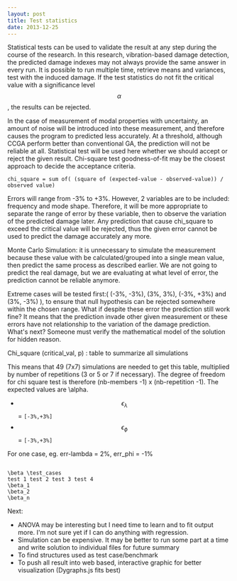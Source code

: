 ```yaml
---
layout: post
title: Test statistics
date: 2013-12-25
---
```


Statistical tests can be used to validate the result at any step during the course of the research. In this research, vibration-based damage detection, the predicted damage indexes may not always provide the same answer in every run. It is possible to run multiple time,  retrieve means and variances, test with the induced damage. If the test statistics do not fit the critical value with a significance level $$ \alpha $$, the results can be rejected.

In the case of measurement of modal properties with uncertainty, an amount of noise will be introduced into these measurement, and therefore causes the program to predicted less accurately. At a threshold, although CCGA perform better than conventional GA, the prediction will not be reliable at all. Statistical test will be used here whether we should accept or reject the given result. Chi-square test goodness-of-fit may be the closest approach to decide the acceptance criteria.

<pre><code>chi_square = sum of( (square of (expected-value - observed-value)) / observed value)</code></pre>

Errors will range from -3% to +3%. However, 2 variables are to be included: frequency and mode shape. Therefore, it will be more appropriate to separate the range of error by these variable, then to observe the variation of the predicted damage later. Any prediction that cause chi_square to exceed the critical value will be rejected, thus the given error cannot be used to predict the damage accurately any more.

Monte Carlo Simulation: it is unnecessary to simulate the measurement because these value with be calculated/grouped into a single mean value, then predict the same process as described earlier. We are not going to predict the real damage, but we are evaluating at what level of error, the prediction cannot be reliable anymore.

Extreme cases will be tested first:( (-3%, -3%), (3%, 3%), (-3%, +3%) and (3%, -3%) ), to ensure that null hypothesis can be rejected somewhere within the chosen range. What if despite these error the prediction still work fine? It means that the prediction invade other given measurement or these errors have not relationship to the variation of the damage prediction. What's next? Someone must verify the mathematical model of the solution for hidden reason.

Chi_square (critical_val, p) : table to summarize all simulations


This means that 49 (7x7) simulations are needed to get this table, multiplied by number of repetitions (3 or 5 or 7 if necessary). The degree of freedom for chi square test is therefore (nb-members -1) x (nb-repetition -1). The expected values are \alpha.

* $$ \epsilon_\lambda $$ = <code>[-3%,+3%] </code>
* $$ \epsilon_\phi $$ = <code>[-3%,+3%] </code>

For one case, eg. err-lambda = 2%, err_phi = -1%
<pre><code>
\beta \test_cases
test 1 test 2 test 3 test 4
\beta_1
\beta_2
\beta_n
</code></pre>
Next:

* ANOVA may be interesting but I need time to learn and to fit output more. I'm not sure yet if I can do anything with regression. 
* Simulation can be expensive. It may be better to run some part at a time and write solution to individual files for future summary
* To find structures used as test case/benchmark
* To push all result into web based, interactive graphic for better visualization (Dygraphs.js fits best)
